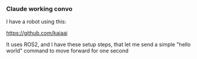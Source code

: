 ### Claude working convo

I have a robot using this:

https://github.com/kaiaai

It uses ROS2, and I have these setup steps, that let me send a simple "hello world" command to move forward for one second